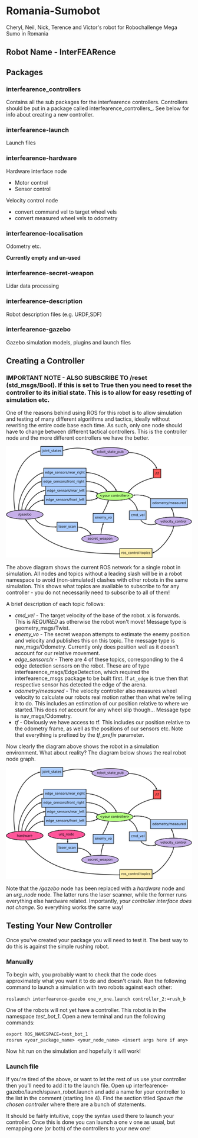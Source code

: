 # Romania-Sumobot
Cheryl, Neil, Nick, Terence and Victor's robot for Robochallenge Mega Sumo in Romania

## Robot Name - InterFEARence

## Packages

### interfearence_controllers
Contains all the sub packages for the interfearence controllers. Controllers should be put in a package called interfearence_controllers\_<name>. See below for info about creating a new controller.

### interfearence-launch
Launch files

### interfearence-hardware
Hardware interface node
- Motor control
- Sensor control

Velocity control node
- convert command vel to target wheel vels
- convert measured wheel vels to odometry

### interfearence-localisation
Odometry etc.

**Currently empty and un-used**

### interfearence-secret-weapon
Lidar data processing

### interfearence-description
Robot description files (e.g. URDF,SDF)

### interfearence-gazebo
Gazebo simulation models, plugins and launch files

## Creating a Controller

### IMPORTANT NOTE - ALSO SUBSCRIBE TO /reset (std_msgs/Bool). If this is set to True then you need to reset the controller to its initial state. This is to allow for easy resetting of simulation etc.

One of the reasons behind using ROS for this robot is to allow simulation and testing of many different algorithms and tactics, ideally without rewriting the entire code base each time. As such, only one node should have to change between different tactical controllers. This is the controller node and the more different controllers we have the better.

![Simulation ROS Node Network](simulation_node_diagram.png)

The above diagram shows the current ROS network for a single robot in simulation. All nodes and topics without a leading slash will be in a robot namespace to avoid (non-simulated) clashes with other robots in the same simulation. This shows what topics are available to subscribe to for any controller - you do not necessarily need to subscribe to all of them!

A brief description of each topic follows:

 - *cmd_vel* - The target velocity of the base of the robot. x is forwards. This is _REQUIRED_ as otherwise the robot won't move! Message type is geometry_msgs/Twist.
 - *enemy_vo* - The secret weapon attempts to estimate the enemy position and velocity and publishes this on this topic. The message type is nav_msgs/Odometry. Currently only does position well as it doesn't account for our relative movement.
 - *edge_sensors/x* - There are 4 of these topics, corresponding to the 4 edge detection sensors on the robot. These are of type interfearence_msgs/EdgeDetection, which required the interfearence_msgs package to be built first. If `at_edge` is true then that respective sensor has detected the edge of the arena.
 - *odometry/measured* - The velocity controller also measures wheel velocity to calculate our robots real motion rather than what we're telling it to do. This includes an estimation of our position relative to where we started.This does _not_ account for any wheel slip though... Message type is nav_msgs/Odometry.
 - *tf* - Obviously we have access to tf. This includes our position relative to the odometry frame, as well as the positions of our sensors etc. Note that everything is prefixed by the *tf_prefix* parameter.

Now clearly the diagram above shows the robot in a simulation environment. What about reality? The diagram below shows the real robot node graph.

![Hardware ROS Node Network](hardware_node_diagram.png)

Note that the _/gazebo_ node has been replaced with a _hardware_ node and an *urg_node* node. The latter runs the laser scanner, while the former runs everything else hardware related. Importantly, *your controller interface does not change*. So everything works the same way!

## Testing Your New Controller

Once you've created your package you will need to test it. The best way to do this is against the simple rushing robot. 

### Manually

To begin with, you probably want to check that the code does approximately what you want it to do and doesn't crash. Run the following command to launch a simulation with two robots against each other:

`roslaunch interfearence-gazebo one_v_one.launch controller_2:=rush_b`

One of the robots will not yet have a controller. This robot is in the namespace *test_bot_1*. Open a new terminal and run the following commands:

```
export ROS_NAMESPACE=test_bot_1
rosrun <your_package_name> <your_node_name> <insert args here if any>
```

Now hit run on the simulation and hopefully it will work!

### Launch file

If you're tired of the above, or want to let the rest of us use your controller then you'll need to add it to the launch file. Open up interfearence-gazebo/launch/spawn_robot.launch and add a name for your controller to the list in the comment (starting line 4). Find the section titled _Spawn the chosen controller_ where there are a bunch of <group if> statements.

It should be fairly intuitive, copy the syntax used there to launch your controller. Once this is done you can launch a one v one as usual, but remapping one (or both) of the controllers to your new one!
